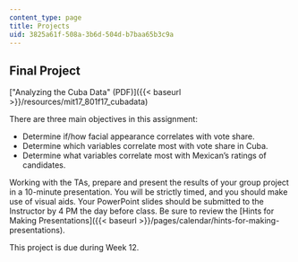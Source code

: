```yaml
---
content_type: page
title: Projects
uid: 3825a61f-508a-3b6d-504d-b7baa65b3c9a
---
```


Final Project 
--------------

["Analyzing the Cuba Data" (PDF)]({{< baseurl >}}/resources/mit17_801f17_cubadata)

There are three main objectives in this assignment:

*   Determine if/how facial appearance correlates with vote share.
*   Determine which variables correlate most with vote share in Cuba.
*   Determine what variables correlate most with Mexican’s ratings of candidates.

Working with the TAs, prepare and present the results of your group project in a 10-minute presentation. You will be strictly timed, and you should make use of visual aids. Your PowerPoint slides should be submitted to the Instructor by 4 PM the day before class. Be sure to review the [Hints for Making Presentations]({{< baseurl >}}/pages/calendar/hints-for-making-presentations).

This project is due during Week 12.